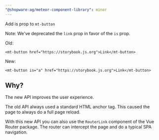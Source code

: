 ```yaml
---
"@shopware-ag/meteor-component-library": minor
---
```


Add is prop to `mt-button`

Note: We've deprecated the `link` prop in favor of the `is` prop.

Old:

```vue
<mt-button href="https://storybook.js.org">Link</mt-button>
```

New:

```vue
<mt-button is="a" href="https://storybook.js.org">Link</mt-button>
```

## Why?

The new API improves the user experience.

The old API always used a standard HTML anchor tag. This caused
the page to always do a full page reload.

With this new API you can also use the `RouterLink` component of the
Vue Router package. The router can intercept the page and
do a typical SPA navigation.
